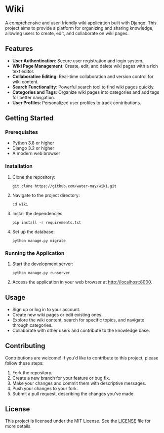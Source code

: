 # Wiki

A comprehensive and user-friendly wiki application built with Django. This project aims to provide a platform for organizing and sharing knowledge, allowing users to create, edit, and collaborate on wiki pages.

## Features

- **User Authentication**: Secure user registration and login system.
- **Wiki Page Management**: Create, edit, and delete wiki pages with a rich text editor.
- **Collaborative Editing**: Real-time collaboration and version control for wiki content.
- **Search Functionality**: Powerful search tool to find wiki pages quickly.
- **Categories and Tags**: Organize wiki pages into categories and add tags for better navigation.
- **User Profiles**: Personalized user profiles to track contributions.

## Getting Started

### Prerequisites

- Python 3.8 or higher
- Django 3.2 or higher
- A modern web browser

### Installation

1. Clone the repository:

   ```
   git clone https://github.com/water-may/wiki.git
   ```

2. Navigate to the project directory:

   ```
   cd wiki
   ```

3. Install the dependencies:

   ```
   pip install -r requirements.txt
   ```

4. Set up the database:

   ```
   python manage.py migrate
   ```

### Running the Application

1. Start the development server:

   ```
   python manage.py runserver
   ```

2. Access the application in your web browser at [http://localhost:8000](http://localhost:8000).

## Usage

- Sign up or log in to your account.
- Create new wiki pages or edit existing ones.
- Explore the wiki content, search for specific topics, and navigate through categories.
- Collaborate with other users and contribute to the knowledge base.

## Contributing

Contributions are welcome! If you'd like to contribute to this project, please follow these steps:

1. Fork the repository.
2. Create a new branch for your feature or bug fix.
3. Make your changes and commit them with descriptive messages.
4. Push your changes to your fork.
5. Submit a pull request, describing the changes you've made.

## License

This project is licensed under the MIT License. See the [LICENSE](https://github.com/water-may/wiki/blob/master/LICENSE) file for more details.
